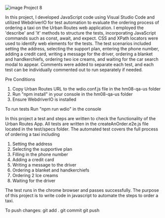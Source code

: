 ![image](https://github.com/user-attachments/assets/ecf7108c-43e3-4555-8979-52d191c49132)
Project 8

In this project, I developed JavaScript code using Visual Studio Code and utilized WebdriverIO for test automation to evaluate the ordering process of ordering a taxi on the Urban Routes web application. I employed the 'describe' and 'it' methods to structure the tests, incorporating JavaScript commands such as const, await, and expect. CSS and XPath locators were used to identify web elements for the tests. The test scenarios included setting the address, selecting the support plan, entering the phone number, adding a credit card, writing a message for the driver, ordering a blanket and handkerchiefs, ordering two ice creams, and waiting for the car search modal to appear. Comments were added to separate each test, and each test can be individually commented out to run separately if needed.

Pre Conditions

1. Copy Urban Routes URL to the wdio.conf.js file in the hm08-qa-us folder
2. Run "npm install" in your console in the hm08-qa-us folder
3. Ensure WebdriverIO is installed

To run tests
Run "npm run wdio" in the console

In this project a test and steps are written to check the functionality of the Urban Routes App.
All tests are written in the createAnOrder.e2e.js file located in the test/specs folder. The automated
test covers the full process of ordering a taxi including
1. Setting the address
2. Selecting the supportive plan
3. Filling in the phone number
4. Adding a credit card
5. Writing a message to the driver
6. Ordering a blanket and handkerchiefs
7. Ordering 2 Ice creams
8. Waiting for the driver

The test runs in the chrome browser and passes successfully. The purpose of this project is to
write code in javascript to automate the steps to order a taxi.

To push changes: git add . git commit git push

